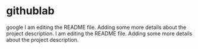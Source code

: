 # githublab
google 
I am editing the README file. Adding some more details about the project description.
I am editing the README file. Adding some more details about the project description.


